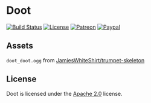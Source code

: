 # Doot

[![Build Status](https://api.travis-ci.com/LXGaming/Doot.svg?branch=master)](https://travis-ci.com/LXGaming/Doot)
[![License](https://lxgaming.github.io/badges/License-Apache%202.0-blue.svg)](https://www.apache.org/licenses/LICENSE-2.0)
[![Patreon](https://lxgaming.github.io/badges/Patreon-donate-yellow.svg)](https://www.patreon.com/lxgaming)
[![Paypal](https://lxgaming.github.io/badges/Paypal-donate-yellow.svg)](https://www.paypal.com/cgi-bin/webscr?cmd=_s-xclick&hosted_button_id=CZUUA6LE7YS44&item_name=Doot+(from+GitHub.com))

## Assets
`doot_doot.ogg` from [JamiesWhiteShirt/trumpet-skeleton](https://github.com/JamiesWhiteShirt/trumpet-skeleton)

## License
Doot is licensed under the [Apache 2.0](https://www.apache.org/licenses/LICENSE-2.0) license.